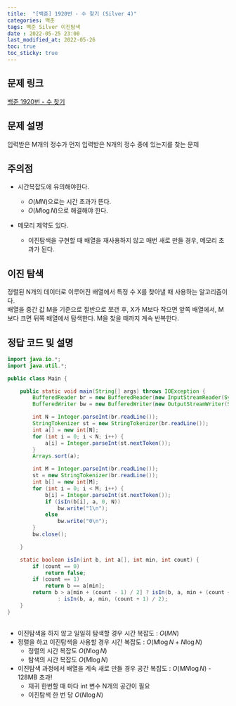 ```yaml
---
title:  "[백준] 1920번 - 수 찾기 (Silver 4)"
categories: 백준
tags: 백준 Silver 이진탐색
date : 2022-05-25 23:00
last_modified_at: 2022-05-26
toc: true
toc_sticky: true
---
```


## 문제 링크

[백준 1920번 - 수 찾기](https://www.acmicpc.net/problem/1920)

## 문제 설명

입력받은 M개의 정수가 먼저 입력받은 N개의 정수 중에 있는지를 찾는 문제

## 주의점

- 시간복잡도에 유의해야한다.
  - $O(MN)$으로는 시간 초과가 뜬다.
  - $O(M\log N)$으로 해결해야 한다.

- 메모리 제약도 있다.
  - 이진탐색을 구현할 때 배열을 재사용하지 않고 매번 새로 만들 경우, 메모리 초과가 된다.

## 이진 탐색

정렬된 N개의 데이터로 이루어진 배열에서 특정 수 X를 찾아낼 때 사용하는 알고리즘이다.  
배열을 중간 값 M을 기준으로 절반으로 쪼갠 후, X가 M보다 작으면 앞쪽 배열에서, M보다 크면 뒤쪽 배열에서 탐색한다.
M을 찾을 때까지 계속 반복한다.

## 정답 코드 및 설명

```java
import java.io.*;
import java.util.*;

public class Main {

    public static void main(String[] args) throws IOException {
        BufferedReader br = new BufferedReader(new InputStreamReader(System.in));
        BufferedWriter bw = new BufferedWriter(new OutputStreamWriter(System.out));

        int N = Integer.parseInt(br.readLine());
        StringTokenizer st = new StringTokenizer(br.readLine());
        int a[] = new int[N];
        for (int i = 0; i < N; i++) {
            a[i] = Integer.parseInt(st.nextToken());
        }
        Arrays.sort(a);

        int M = Integer.parseInt(br.readLine());
        st = new StringTokenizer(br.readLine());
        int b[] = new int[M];
        for (int i = 0; i < M; i++) {
            b[i] = Integer.parseInt(st.nextToken());
            if (isIn(b[i], a, 0, N))
                bw.write("1\n");
            else
                bw.write("0\n");
        }
        bw.close();

    }

    static boolean isIn(int b, int a[], int min, int count) {
        if (count == 0)
            return false;
        if (count == 1)
            return b == a[min];
        return b > a[min + (count - 1) / 2] ? isIn(b, a, min + (count + 1) / 2, count / 2)
                : isIn(b, a, min, (count + 1) / 2);
    }
}
    

```

- 이진탐색을 하지 않고 일일히 탐색할 경우 시간 복잡도 : $O(MN)$
- 정렬을 하고 이진탐색을 사용할 경우 시간 복잡도 : $O(M\log N + N\log N)$
  - 정렬의 시간 복잡도 $O(N\log N)$
  - 탐색의 시간 복잡도 $O(M\log N)$
- 이진탐색 과정에서 배열을 계속 새로 만들 경우 공간 복잡도 : $O(MN\log N)$ - 128MB 초과!
  - 재귀 한번할 때 마다 int 변수 N개의 공간이 필요
  - 이진탐색 한 번 당 $O(N\log N)$